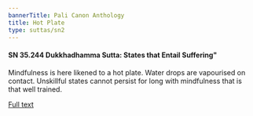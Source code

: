 ```yaml
---
bannerTitle: Pali Canon Anthology
title: Hot Plate
type: suttas/sn2
---
```


#### SN 35.244 Dukkhadhamma Sutta: States that Entail Suffering"

Mindfulness is here likened to a hot plate. Water drops are vapourised on
contact. Unskillful states cannot persist for long with mindfulness that is
that well trained.

[Full text](https://tipitaka.fandom.com/wiki/SN4-V2-Ch1-Samyutta35#244._States_That_Entail_Suffering_.28Dukkhadhamma.29)
